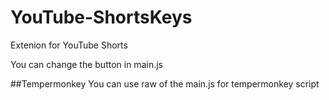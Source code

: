 # YouTube-ShortsKeys
Extenion for YouTube Shorts

You can change the button in main.js

##Tempermonkey
You can use raw of the main.js for tempermonkey script

